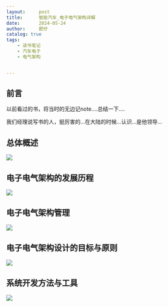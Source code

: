 ```yaml
---
layout:     post
title:      智能汽车_电子电气架构详解
date:       2024-05-24
author:     肥仔
catalog: true
tags:
    - 读书笔记
    - 汽车电子
    - 电气架构


--- 
```

## 前言

以前看过的书，将当时的无边记note....总结一下....

我们经理说写书的人，挺厉害的...在大陆的时候...认识...是他领导...


## 总体概述

<img src ="https://daniao2017.github.io/img/in_post/读书笔记/总体概述.png">

## 电子电气架构的发展历程

<img src ="https://daniao2017.github.io/img/in_post/读书笔记/电子电气架构的发展历程.png">

## 电子电气架构管理

<img src ="https://daniao2017.github.io/img/in_post/读书笔记/电子电气架构管理.png">

## 电子电气架构设计的目标与原则

<img src ="https://daniao2017.github.io/img/in_post/读书笔记/电子电气架构设计的目标与原则.png">

## 系统开发方法与工具

<img src ="https://daniao2017.github.io/img/in_post/读书笔记/系统开发方法与工具.png">

